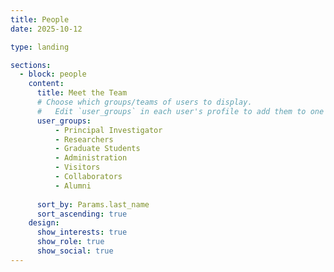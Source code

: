 ```yaml
---
title: People
date: 2025-10-12

type: landing

sections:
  - block: people
    content:
      title: Meet the Team
      # Choose which groups/teams of users to display.
      #   Edit `user_groups` in each user's profile to add them to one or more of these groups.
      user_groups:
          - Principal Investigator
          - Researchers
          - Graduate Students
          - Administration
          - Visitors
          - Collaborators
          - Alumni
    
      sort_by: Params.last_name
      sort_ascending: true
    design:
      show_interests: true
      show_role: true
      show_social: true
---
```

